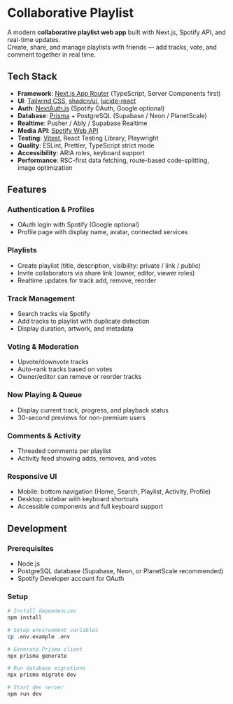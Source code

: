 # Collaborative Playlist

A modern **collaborative playlist web app** built with Next.js, Spotify API, and real-time updates.  
Create, share, and manage playlists with friends — add tracks, vote, and comment together in real time.

## Tech Stack

- **Framework**: [Next.js App Router](https://nextjs.org/) (TypeScript, Server Components first)
- **UI**: [Tailwind CSS](https://tailwindcss.com/), [shadcn/ui](https://ui.shadcn.com/), [lucide-react](https://lucide.dev/)
- **Auth**: [NextAuth.js](https://next-auth.js.org/) (Spotify OAuth, Google optional)
- **Database**: [Prisma](https://www.prisma.io/) + PostgreSQL (Supabase / Neon / PlanetScale)
- **Realtime**: Pusher / Ably / Supabase Realtime
- **Media API**: [Spotify Web API](https://developer.spotify.com/documentation/web-api)
- **Testing**: [Vitest](https://vitest.dev/), React Testing Library, Playwright
- **Quality**: ESLint, Prettier, TypeScript strict mode
- **Accessibility**: ARIA roles, keyboard support
- **Performance**: RSC-first data fetching, route-based code-splitting, image optimization

## Features

### Authentication & Profiles

- OAuth login with Spotify (Google optional)
- Profile page with display name, avatar, connected services

### Playlists

- Create playlist (title, description, visibility: private / link / public)
- Invite collaborators via share link (owner, editor, viewer roles)
- Realtime updates for track add, remove, reorder

### Track Management

- Search tracks via Spotify
- Add tracks to playlist with duplicate detection
- Display duration, artwork, and metadata

### Voting & Moderation

- Upvote/downvote tracks
- Auto-rank tracks based on votes
- Owner/editor can remove or reorder tracks

### Now Playing & Queue

- Display current track, progress, and playback status
- 30-second previews for non-premium users

### Comments & Activity

- Threaded comments per playlist
- Activity feed showing adds, removes, and votes

### Responsive UI

- Mobile: bottom navigation (Home, Search, Playlist, Activity, Profile)
- Desktop: sidebar with keyboard shortcuts
- Accessible components and full keyboard support

## Development

### Prerequisites

- Node.js
- PostgreSQL database (Supabase, Neon, or PlanetScale recommended)
- Spotify Developer account for OAuth

### Setup

```bash
# Install dependencies
npm install

# Setup environment variables
cp .env.example .env

# Generate Prisma client
npx prisma generate

# Run database migrations
npx prisma migrate dev

# Start dev server
npm run dev
```
